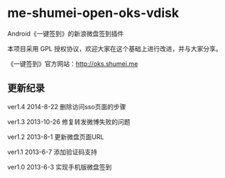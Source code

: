 me-shumei-open-oks-vdisk
========================
Android《一键签到》的新浪微盘签到插件

本项目采用 GPL 授权协议，欢迎大家在这个基础上进行改进，并与大家分享。

《一键签到》官方网站：<http://oks.shumei.me>


## 更新纪录
ver1.4 2014-8-22
删除访问sso页面的步骤

ver1.3 2013-10-26
修复转发微博失败的问题

ver1.2 2013-8-1
更新微盘页面URL

ver1.1 2013-6-7
添加验证码支持

ver1.0 2013-6-3
实现手机版微盘签到